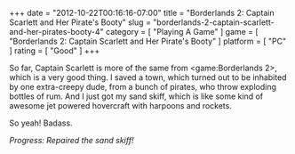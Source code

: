 +++
date = "2012-10-22T00:16:16-07:00"
title = "Borderlands 2: Captain Scarlett and Her Pirate's Booty"
slug = "borderlands-2-captain-scarlett-and-her-pirates-booty-4"
category = [ "Playing A Game" ]
game = [ "Borderlands 2: Captain Scarlett and Her Pirate's Booty" ]
platform = [ "PC" ]
rating = [ "Good" ]
+++

So far, Captain Scarlett is more of the same from <game:Borderlands 2>, which is a very good thing.  I saved a town, which turned out to be inhabited by one extra-creepy dude, from a bunch of pirates, who throw exploding bottles of rum.  And I just got my sand skiff, which is like some kind of awesome jet powered hovercraft with harpoons and rockets.

So yeah!  Badass.

<i>Progress: Repaired the sand skiff!</i>